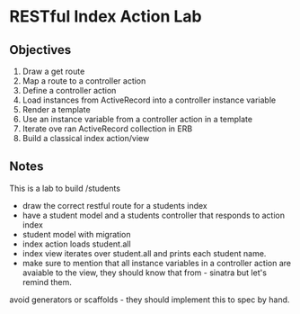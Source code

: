# RESTful Index Action Lab 

## Objectives

1. Draw a get route
2. Map a route to a controller action
3. Define a controller action
4. Load instances from ActiveRecord into a controller instance variable
5. Render a template
6. Use an instance variable from a controller action in a template
7. Iterate ove ran ActiveRecord collection in ERB
8. Build a classical index action/view

## Notes

This is a lab to build /students

 - draw the correct restful route for a students index
 - have a student model and a students controller that responds to action index
 - student model with migration
 - index action loads student.all
 - index view iterates over student.all and prints each student name.
 - make sure to mention that all instance variables in a controller action are avaiable to the view, they should know that from  - sinatra but let's remind them.

avoid generators or scaffolds - they should implement this to spec by hand.

